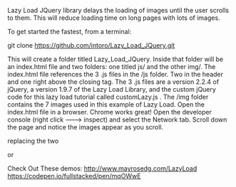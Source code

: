 Lazy Load JQuery library delays the loading of images until the user scrolls to them.
This will reduce loading time on long pages with lots of images.

To get started the fastest, from a terminal:

git clone https://github.com/intoro/Lazy_Load_JQuery.git

This will create a folder titled Lazy_Load_JQuery. Inside that folder will be an index.html file and two folders: one titled js/ and the other img/. The index.html file references the 3 .js files in the /js folder. Two in the header and one right above the closing </body> tag. The 3 .js files are a version 2.2.4 of jQuery, a version 1.9.7 of the Lazy Load Library, and the custom jQuery code for this lazy load tutorial called customLazy.js . The /img folder contains the 7 images used in this example of Lazy Load. Open the index.html file in a browser. Chrome works great! Open the developer console (right click ---> inspect) and select the Network tab. Scroll down the page and notice the images appear as you scroll.




replacing the two <script> tags in the header with the cdn URLs also works:

<script src="https://rawgit.com/intoro/Lazy_Load_JQuery/master/js/2_2_4_jquery.min.js"></script>
<script src="https://rawgit.com/intoro/Lazy_Load_JQuery/master/js/1_9_7_jquery.lazyload.js"></script>

or

<script src="https://cdnjs.cloudflare.com/ajax/libs/jquery/2.2.4/jquery.min.js"></script>
<script src="https://cdnjs.cloudflare.com/ajax/libs/jquery_lazyload/1.9.7/jquery.lazyload.js"></script>


Check Out These demos:
http://www.mayrosedg.com/LazyLoad
https://codepen.io/fullstacked/pen/mqOWwE
